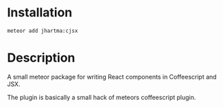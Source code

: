 # Installation
    meteor add jhartma:cjsx

# Description
A small meteor package for writing React components in Coffeescript and JSX.

The plugin is basically a small hack of meteors coffeescript plugin.
